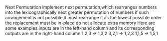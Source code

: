 Next Permutation
implement next permutation,which rearranges numbers into
the lexicographically next greater permutation of numbers
if such arrangement is not possible,it must rearrange it as the 
lowest possible order
the replacement must be in-place do not allocate extra memory
Here are some examples.Inputs are in the left-hand column and its 
corresponding outputs are in the right-hand column
1,2,3 -> 1,3,2
3,2,1 -> 1,2,3
1,1,5 -> 1,5,1
